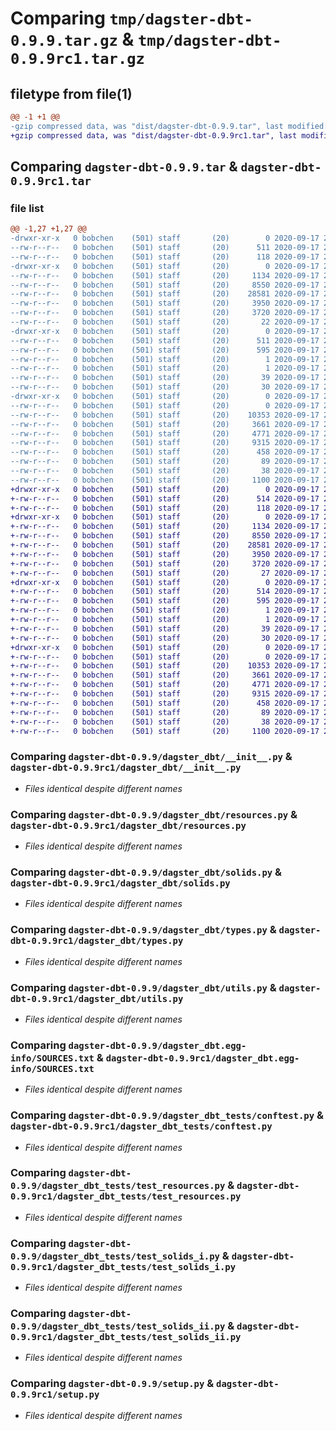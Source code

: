 # Comparing `tmp/dagster-dbt-0.9.9.tar.gz` & `tmp/dagster-dbt-0.9.9rc1.tar.gz`

## filetype from file(1)

```diff
@@ -1 +1 @@
-gzip compressed data, was "dist/dagster-dbt-0.9.9.tar", last modified: Thu Sep 17 21:27:18 2020, max compression
+gzip compressed data, was "dist/dagster-dbt-0.9.9rc1.tar", last modified: Thu Sep 17 21:07:46 2020, max compression
```

## Comparing `dagster-dbt-0.9.9.tar` & `dagster-dbt-0.9.9rc1.tar`

### file list

```diff
@@ -1,27 +1,27 @@
-drwxr-xr-x   0 bobchen    (501) staff       (20)        0 2020-09-17 21:27:18.000000 dagster-dbt-0.9.9/
--rw-r--r--   0 bobchen    (501) staff       (20)      511 2020-09-17 21:27:18.000000 dagster-dbt-0.9.9/PKG-INFO
--rw-r--r--   0 bobchen    (501) staff       (20)      118 2020-09-17 21:24:45.000000 dagster-dbt-0.9.9/README.md
-drwxr-xr-x   0 bobchen    (501) staff       (20)        0 2020-09-17 21:27:18.000000 dagster-dbt-0.9.9/dagster_dbt/
--rw-r--r--   0 bobchen    (501) staff       (20)     1134 2020-09-17 21:24:45.000000 dagster-dbt-0.9.9/dagster_dbt/__init__.py
--rw-r--r--   0 bobchen    (501) staff       (20)     8550 2020-09-17 21:24:45.000000 dagster-dbt-0.9.9/dagster_dbt/resources.py
--rw-r--r--   0 bobchen    (501) staff       (20)    28581 2020-09-17 21:24:45.000000 dagster-dbt-0.9.9/dagster_dbt/solids.py
--rw-r--r--   0 bobchen    (501) staff       (20)     3950 2020-09-17 21:24:45.000000 dagster-dbt-0.9.9/dagster_dbt/types.py
--rw-r--r--   0 bobchen    (501) staff       (20)     3720 2020-09-17 21:24:45.000000 dagster-dbt-0.9.9/dagster_dbt/utils.py
--rw-r--r--   0 bobchen    (501) staff       (20)       22 2020-09-17 21:24:45.000000 dagster-dbt-0.9.9/dagster_dbt/version.py
-drwxr-xr-x   0 bobchen    (501) staff       (20)        0 2020-09-17 21:27:18.000000 dagster-dbt-0.9.9/dagster_dbt.egg-info/
--rw-r--r--   0 bobchen    (501) staff       (20)      511 2020-09-17 21:27:17.000000 dagster-dbt-0.9.9/dagster_dbt.egg-info/PKG-INFO
--rw-r--r--   0 bobchen    (501) staff       (20)      595 2020-09-17 21:27:17.000000 dagster-dbt-0.9.9/dagster_dbt.egg-info/SOURCES.txt
--rw-r--r--   0 bobchen    (501) staff       (20)        1 2020-09-17 21:27:17.000000 dagster-dbt-0.9.9/dagster_dbt.egg-info/dependency_links.txt
--rw-r--r--   0 bobchen    (501) staff       (20)        1 2020-09-17 21:27:17.000000 dagster-dbt-0.9.9/dagster_dbt.egg-info/not-zip-safe
--rw-r--r--   0 bobchen    (501) staff       (20)       39 2020-09-17 21:27:17.000000 dagster-dbt-0.9.9/dagster_dbt.egg-info/requires.txt
--rw-r--r--   0 bobchen    (501) staff       (20)       30 2020-09-17 21:27:17.000000 dagster-dbt-0.9.9/dagster_dbt.egg-info/top_level.txt
-drwxr-xr-x   0 bobchen    (501) staff       (20)        0 2020-09-17 21:27:18.000000 dagster-dbt-0.9.9/dagster_dbt_tests/
--rw-r--r--   0 bobchen    (501) staff       (20)        0 2020-09-17 21:24:45.000000 dagster-dbt-0.9.9/dagster_dbt_tests/__init__.py
--rw-r--r--   0 bobchen    (501) staff       (20)    10353 2020-09-17 21:24:45.000000 dagster-dbt-0.9.9/dagster_dbt_tests/conftest.py
--rw-r--r--   0 bobchen    (501) staff       (20)     3661 2020-09-17 21:24:45.000000 dagster-dbt-0.9.9/dagster_dbt_tests/test_resources.py
--rw-r--r--   0 bobchen    (501) staff       (20)     4771 2020-09-17 21:24:45.000000 dagster-dbt-0.9.9/dagster_dbt_tests/test_solids_i.py
--rw-r--r--   0 bobchen    (501) staff       (20)     9315 2020-09-17 21:24:45.000000 dagster-dbt-0.9.9/dagster_dbt_tests/test_solids_ii.py
--rw-r--r--   0 bobchen    (501) staff       (20)      458 2020-09-17 21:24:45.000000 dagster-dbt-0.9.9/dagster_dbt_tests/test_utils.py
--rw-r--r--   0 bobchen    (501) staff       (20)       89 2020-09-17 21:24:45.000000 dagster-dbt-0.9.9/dagster_dbt_tests/test_version.py
--rw-r--r--   0 bobchen    (501) staff       (20)       38 2020-09-17 21:27:18.000000 dagster-dbt-0.9.9/setup.cfg
--rw-r--r--   0 bobchen    (501) staff       (20)     1100 2020-09-17 21:24:45.000000 dagster-dbt-0.9.9/setup.py
+drwxr-xr-x   0 bobchen    (501) staff       (20)        0 2020-09-17 21:07:46.000000 dagster-dbt-0.9.9rc1/
+-rw-r--r--   0 bobchen    (501) staff       (20)      514 2020-09-17 21:07:46.000000 dagster-dbt-0.9.9rc1/PKG-INFO
+-rw-r--r--   0 bobchen    (501) staff       (20)      118 2020-09-17 21:04:59.000000 dagster-dbt-0.9.9rc1/README.md
+drwxr-xr-x   0 bobchen    (501) staff       (20)        0 2020-09-17 21:07:46.000000 dagster-dbt-0.9.9rc1/dagster_dbt/
+-rw-r--r--   0 bobchen    (501) staff       (20)     1134 2020-09-17 21:04:59.000000 dagster-dbt-0.9.9rc1/dagster_dbt/__init__.py
+-rw-r--r--   0 bobchen    (501) staff       (20)     8550 2020-09-17 21:04:59.000000 dagster-dbt-0.9.9rc1/dagster_dbt/resources.py
+-rw-r--r--   0 bobchen    (501) staff       (20)    28581 2020-09-17 21:04:59.000000 dagster-dbt-0.9.9rc1/dagster_dbt/solids.py
+-rw-r--r--   0 bobchen    (501) staff       (20)     3950 2020-09-17 21:04:59.000000 dagster-dbt-0.9.9rc1/dagster_dbt/types.py
+-rw-r--r--   0 bobchen    (501) staff       (20)     3720 2020-09-17 21:04:59.000000 dagster-dbt-0.9.9rc1/dagster_dbt/utils.py
+-rw-r--r--   0 bobchen    (501) staff       (20)       27 2020-09-17 21:04:59.000000 dagster-dbt-0.9.9rc1/dagster_dbt/version.py
+drwxr-xr-x   0 bobchen    (501) staff       (20)        0 2020-09-17 21:07:46.000000 dagster-dbt-0.9.9rc1/dagster_dbt.egg-info/
+-rw-r--r--   0 bobchen    (501) staff       (20)      514 2020-09-17 21:07:46.000000 dagster-dbt-0.9.9rc1/dagster_dbt.egg-info/PKG-INFO
+-rw-r--r--   0 bobchen    (501) staff       (20)      595 2020-09-17 21:07:46.000000 dagster-dbt-0.9.9rc1/dagster_dbt.egg-info/SOURCES.txt
+-rw-r--r--   0 bobchen    (501) staff       (20)        1 2020-09-17 21:07:46.000000 dagster-dbt-0.9.9rc1/dagster_dbt.egg-info/dependency_links.txt
+-rw-r--r--   0 bobchen    (501) staff       (20)        1 2020-09-17 21:07:46.000000 dagster-dbt-0.9.9rc1/dagster_dbt.egg-info/not-zip-safe
+-rw-r--r--   0 bobchen    (501) staff       (20)       39 2020-09-17 21:07:46.000000 dagster-dbt-0.9.9rc1/dagster_dbt.egg-info/requires.txt
+-rw-r--r--   0 bobchen    (501) staff       (20)       30 2020-09-17 21:07:46.000000 dagster-dbt-0.9.9rc1/dagster_dbt.egg-info/top_level.txt
+drwxr-xr-x   0 bobchen    (501) staff       (20)        0 2020-09-17 21:07:46.000000 dagster-dbt-0.9.9rc1/dagster_dbt_tests/
+-rw-r--r--   0 bobchen    (501) staff       (20)        0 2020-09-17 21:04:59.000000 dagster-dbt-0.9.9rc1/dagster_dbt_tests/__init__.py
+-rw-r--r--   0 bobchen    (501) staff       (20)    10353 2020-09-17 21:04:59.000000 dagster-dbt-0.9.9rc1/dagster_dbt_tests/conftest.py
+-rw-r--r--   0 bobchen    (501) staff       (20)     3661 2020-09-17 21:04:59.000000 dagster-dbt-0.9.9rc1/dagster_dbt_tests/test_resources.py
+-rw-r--r--   0 bobchen    (501) staff       (20)     4771 2020-09-17 21:04:59.000000 dagster-dbt-0.9.9rc1/dagster_dbt_tests/test_solids_i.py
+-rw-r--r--   0 bobchen    (501) staff       (20)     9315 2020-09-17 21:04:59.000000 dagster-dbt-0.9.9rc1/dagster_dbt_tests/test_solids_ii.py
+-rw-r--r--   0 bobchen    (501) staff       (20)      458 2020-09-17 21:04:59.000000 dagster-dbt-0.9.9rc1/dagster_dbt_tests/test_utils.py
+-rw-r--r--   0 bobchen    (501) staff       (20)       89 2020-09-17 21:04:59.000000 dagster-dbt-0.9.9rc1/dagster_dbt_tests/test_version.py
+-rw-r--r--   0 bobchen    (501) staff       (20)       38 2020-09-17 21:07:46.000000 dagster-dbt-0.9.9rc1/setup.cfg
+-rw-r--r--   0 bobchen    (501) staff       (20)     1100 2020-09-17 21:04:59.000000 dagster-dbt-0.9.9rc1/setup.py
```

### Comparing `dagster-dbt-0.9.9/dagster_dbt/__init__.py` & `dagster-dbt-0.9.9rc1/dagster_dbt/__init__.py`

 * *Files identical despite different names*

### Comparing `dagster-dbt-0.9.9/dagster_dbt/resources.py` & `dagster-dbt-0.9.9rc1/dagster_dbt/resources.py`

 * *Files identical despite different names*

### Comparing `dagster-dbt-0.9.9/dagster_dbt/solids.py` & `dagster-dbt-0.9.9rc1/dagster_dbt/solids.py`

 * *Files identical despite different names*

### Comparing `dagster-dbt-0.9.9/dagster_dbt/types.py` & `dagster-dbt-0.9.9rc1/dagster_dbt/types.py`

 * *Files identical despite different names*

### Comparing `dagster-dbt-0.9.9/dagster_dbt/utils.py` & `dagster-dbt-0.9.9rc1/dagster_dbt/utils.py`

 * *Files identical despite different names*

### Comparing `dagster-dbt-0.9.9/dagster_dbt.egg-info/SOURCES.txt` & `dagster-dbt-0.9.9rc1/dagster_dbt.egg-info/SOURCES.txt`

 * *Files identical despite different names*

### Comparing `dagster-dbt-0.9.9/dagster_dbt_tests/conftest.py` & `dagster-dbt-0.9.9rc1/dagster_dbt_tests/conftest.py`

 * *Files identical despite different names*

### Comparing `dagster-dbt-0.9.9/dagster_dbt_tests/test_resources.py` & `dagster-dbt-0.9.9rc1/dagster_dbt_tests/test_resources.py`

 * *Files identical despite different names*

### Comparing `dagster-dbt-0.9.9/dagster_dbt_tests/test_solids_i.py` & `dagster-dbt-0.9.9rc1/dagster_dbt_tests/test_solids_i.py`

 * *Files identical despite different names*

### Comparing `dagster-dbt-0.9.9/dagster_dbt_tests/test_solids_ii.py` & `dagster-dbt-0.9.9rc1/dagster_dbt_tests/test_solids_ii.py`

 * *Files identical despite different names*

### Comparing `dagster-dbt-0.9.9/setup.py` & `dagster-dbt-0.9.9rc1/setup.py`

 * *Files identical despite different names*

